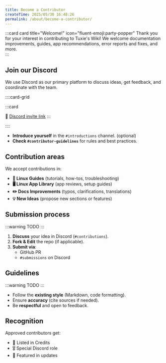 ```yaml
---
title: Become a Contributor
createTime: 2025/05/30 16:48:26
permalink: /about/become-a-contributor/
---
```


:::card card title="Welcome!" icon="fluent-emoji:party-popper"
Thank you for your interest in contributing to Tuxie's Wiki! We welcome documentation improvements, guides, app recommendations, error reports and fixes, and more.  
:::

## Join our Discord

We use Discord as our primary platform to discuss ideas, get feedback, and coordinate with the team.

::::card-grid

:::card

🔗 [Discord invite link](https://discord.gg/WkeNeu8NGt)
:::

::::

- **Introduce yourself** in the `#introductions` channel. (optional)
- **Check `#contributor-guidelines`** for rules and best practices.

## Contribution areas

We accept contributions in:

- **📖 Linux Guides** (tutorials, how-tos, troubleshooting)
- **🖥️ Linux App Library** (app reviews, setup guides)
- **✏️ Docs Improvements** (typos, clarifications, translations)
- **💡 New Ideas** (propose new sections or features)

## Submission process

:::warning TODO
:::

1. **Discuss** your idea in Discord (`#contributions`).
2. **Fork & Edit** the repo (if applicable).
3. **Submit via**:
   - GitHub PR
   - `#submissions` on Discord

## Guidelines

:::warning TODO
:::

- Follow the **existing style** (Markdown, code formatting).
- Ensure **accuracy** (cite sources if needed).
- Be **respectful** and open to feedback.

## Recognition

Approved contributors get:

- 📜 Listed in Credits
- 🎖️ Special Discord role
- 🚀 Featured in updates
